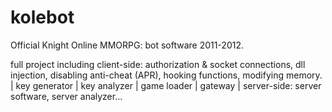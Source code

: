 # kolebot
Official Knight Online MMORPG: bot software 2011-2012.

full project including
client-side: authorization & socket connections, dll injection, disabling anti-cheat (APR), hooking functions, modifying memory. | key generator | key analyzer | game loader | gateway | server-side: server software, server analyzer...
